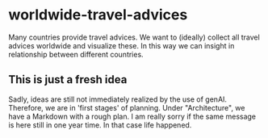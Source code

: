 # worldwide-travel-advices
Many countries provide travel advices. We want to (ideally) collect all travel advices worldwide and visualize these. In this way we can insight in relationship between different countries.

## This is just a fresh idea
Sadly, ideas are still not immediately realized by the use of genAI. Therefore, we are in 'first stages' of planning. Under "Architecture", we have a Markdown with a rough plan. I am really sorry if the same message is here still in one year time. In that case life happened.
